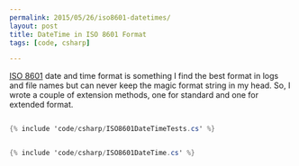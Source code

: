 ```yaml
---
permalink: 2015/05/26/iso8601-datetimes/
layout: post
title: DateTime in ISO 8601 Format
tags: [code, csharp]

---
```


<a href="https://en.wikipedia.org/wiki/ISO_8601">ISO 8601</a> date and time format is something I find the best
format in logs and file names but can never keep the magic format string in my head. So, I wrote a couple of
extension methods, one for standard and one for extended format.

```csharp

{% include 'code/csharp/ISO8601DateTimeTests.cs' %}

```

```csharp

{% include 'code/csharp/ISO8601DateTime.cs' %}

```
